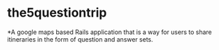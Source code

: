 # the5questiontrip
*A google maps based Rails application that is a way for users to share itineraries in the form of question and answer sets.

